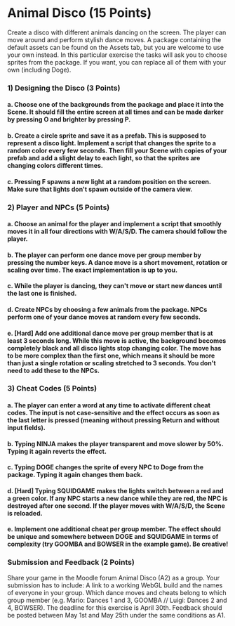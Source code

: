﻿# Animal Disco (15 Points)
Create a disco with different animals dancing on the screen. The player can move around and perform stylish dance moves. A package containing the default assets can be found on the Assets tab, but you are welcome to use your own instead. In this particular exercise the tasks will ask you to choose sprites from the package. If you want, you can replace all of them with your own (including Doge).

### 1) Designing the Disco (3 Points)
#### a. Choose one of the backgrounds from the package and place it into the Scene. It should fill the entire screen at all times and can be made darker by pressing O and brighter by pressing P.
#### b. Create a circle sprite and save it as a prefab. This is supposed to represent a disco light. Implement a script that changes the sprite to a random color every few seconds. Then fill your Scene with copies of your prefab and add a slight delay to each light, so that the sprites are changing colors different times.
#### c. Pressing F spawns a new light at a random position on the screen. Make sure that lights don't spawn outside of the camera view.

### 2) Player and NPCs (5 Points)
#### a. Choose an animal for the player and implement a script that smoothly moves it in all four directions with W/A/S/D. The camera should follow the player.
#### b. The player can perform one dance move per group member by pressing the number keys. A dance move is a short movement, rotation or scaling over time. The exact implementation is up to you.
#### c. While the player is dancing, they can't move or start new dances until the last one is finished.
#### d. Create NPCs by choosing a few animals from the package. NPCs perform one of your dance moves at random every few seconds.
#### e. [Hard] Add one additional dance move per group member that is at least 3 seconds long. While this move is active, the background becomes completely black and all disco lights stop changing color. The move has to be more complex than the first one, which means it should be more than just a single rotation or scaling stretched to 3 seconds. You don't need to add these to the NPCs.

### 3) Cheat Codes (5 Points)
#### a. The player can enter a word at any time to activate different cheat codes. The input is not case-sensitive and the effect occurs as soon as the last letter is pressed (meaning without pressing Return and without input fields).
#### b. Typing NINJA makes the player transparent and move slower by 50%. Typing it again reverts the effect.
#### c. Typing DOGE changes the sprite of every NPC to Doge from the package. Typing it again changes them back.
#### d. [Hard] Typing SQUIDGAME makes the lights switch between a red and a green color. If any NPC starts a new dance while they are red, the NPC is destroyed after one second. If the player moves with W/A/S/D, the Scene is reloaded.
#### e. Implement one additional cheat per group member. The effect should be unique and somewhere between DOGE and SQUIDGAME in terms of complexity (try GOOMBA and BOWSER in the example game). Be creative!
   
### Submission and Feedback (2 Points)
Share your game in the Moodle forum Animal Disco (A2) as a group. Your submission has to include:
A link to a working WebGL build and the names of everyone in your group.
Which dance moves and cheats belong to which group member (e.g. Mario: Dances 1 and 3, GOOMBA // Luigi: Dances 2 and 4, BOWSER).
The deadline for this exercise is April 30th. Feedback should be posted between May 1st and May 25th under the same conditions as A1.